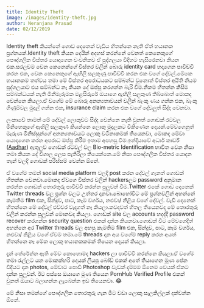 ```yaml
---
title: Identity Theft
image: /images/identity-theft.jpg
author: Neranjana Prasad
date: 02/12/2019
---
```


Identity theft කියන්නේ ගොඩ දෙනෙක් වැඩිය හිතන්නෙ නැති ඒත් භයානක ප්‍රශ්නයක්.Identity theft කියන දෙයින් අදහස් කරන්නේ වෙනත් කෙනෙකුගේ පෞද්ගලික විස්තර යොදාගෙන වංචනිකව ඒ පුද්ගලයා විදිහට හැසිරෙනවා කියන එක.සරලවම වෙන කෙනෙක්ගේ විස්තර වලින් බොරු identity card හදාගෙන පාවිච්චි කරන එක, වෙන කෙනෙකුගේ ඇඟිලි සලකුණු පාවිච්චි කරන එක වගේ දේවල්.මේකෙ භයානකම තත්වය තමා මේ විස්තර අපරාධයකට සම්බන්ධ වුනොත් විස්තර අයිති නියම පුද්ගලයාට එය සම්බන්ධ නෑ කියන දේ ඔප්පු කරගන්න බැරි වීම.නිකම හිතන්න කිසිම සම්බන්ධයක් නැති මිනීමැරුමක මළසිරුරේ ඔයාගෙ ඇඟිලි සලකුණ තිබ්බොත් මොකද වෙන්නෙ කියලා.ඒ වගේම මේ බොරු අනන්‍යතාවයන් වලින් බැංකු ණය ගන්න එක, බැංකු ගිණුම්වල මුදල් ගන්න එක, insurance claim කරන එක වගේ දේවලුත් සිද්ද වෙනවා.

ලංකාවේ තාමත් මේ දේවල් ලොකුවට සිද්ද වෙන්නෙ නැති වුනත් ගොඩක් රටවල මිනිහෙකුගේ ඇඟිලි සලකුණ කියන්නෙ ලොකු මුදලකට විකිණෙන දෙයක්.මේවගෙනුත් මැරුණ මිනිස්සුන්ගේ අනන්‍යතාවයට ලොකු වටිනාකමක් තියෙනවා, මොකද මේවා යොදාගෙන කරන අපරාධ ඔප්පු කිරීම ඉතාම අපහසු වීම.ඉන්දියාවේ අධාර් කාර්ඩ් (<a href="https://en.wikipedia.org/wiki/Aadhaar">Aadhar</a>) ඇතුලුව ගොඩක් රටවල් වල Bio-metric Identification භාවිත වෙන නිසා තමා කියන දේ විශාල ලෙස පැතිරිලා තියෙන්නෙ.මේ නිසා පෞද්ගලික විස්තර යොදන තැන් වලදි ගොඩක් පරිස්සම් වෙන්න ඕනේ.

ඒ වගේම තමන් social media platform වලදි post කරන දේවල් ගැනත් ගොඩක් හිතන්න වෙනවා.මොකද ඒවගෙ විස්තර වලින් hackersලට password අනුමාන කරන්න ගොඩක් තොරතුරු පාවිච්චි කරන්න පුලුවන් වීම.Twitter එකේ ගොඩ දෙනෙක් Twitter threads වල ප්‍රශ්න වලට උත්තර දානවා.බොහෝවිට මේ ප්‍රශ්නවලින් අහන්නේ කැමතිම film එක, සින්දුව, පාට, කෑම වර්ගය, නළුවා/ නිළිය වගේ දේවල්. වැඩි දෙනෙක් හිතන්නෙ මේ දේවල් එච්චර වැදගත් නෑ කියලා.කවදවත් හිතල තියෙනවද මේ තොරතුරු වලින් කරන්න පුලුවන් මොනවද කියලා. ගොඩක් site වල accounts හදද්දි password recover කරගන්න security question එකක් දාන්න කියනවා.ගොඩක් විට මේවගෙදිත් අහන්නෙ අර Twitter threads වල අහපු කැමතිම film එක, සින්දුව, පාට, කෑම වර්ගය, නළුවා/ නිළිය වගේ ඒවම තමා.මේ threads දාන අය වගේම reply කරන අයත් හිතන්නෙ නෑ මේක ලොකු භයානකකමක් තියෙන දෙයක් කියලා.

දැන් තේරේන්න ඇති මේව කොහොමද hackers ලා පාවිච්චි කරන්නෙ කියලා.ඒ වගේම තමා රැල්ලට යන මොකක්හරි දෙයක් ලියපු බෝඩ් එකක් අතේ තියාගෙන මූණ පේන විදියට දාන photos, මේවාට ‌පොඩි Photoshop වැඩක් දැම්මම ඕනෙම චෙයක් ඒකට දාන්න පුලුවන්. ඊට පස්සෙ ඔයාගෙ මූණ තියෙන PornHub Verified Profile එකක් වුනත් ඔයාට බලාගන්න ලැබෙන්න ඉඩ තියෙනවා. 😂

මේ නිසා තමන්ගේ පෞද්ගලික තොරතුරු ගැන මීට වඩා ලොකු සැලකිල්ලක් දක්වන්න ඕනේ.
